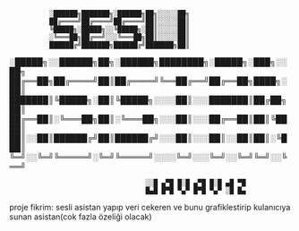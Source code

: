 
              ░██████╗███████╗░██████╗██╗░░░░░██╗
              ██╔════╝██╔════╝██╔════╝██║░░░░░██║
              ╚█████╗░█████╗░░╚█████╗░██║░░░░░██║
              ░╚═══██╗██╔══╝░░░╚═══██╗██║░░░░░██║
              ██████╔╝███████╗██████╔╝███████╗██║


░█████╗░░██████╗██╗░██████╗████████╗░█████╗░███╗░░██╗
██╔══██╗██╔════╝██║██╔════╝╚══██╔══╝██╔══██╗████╗░██║
███████║╚█████╗░██║╚█████╗░░░░██║░░░███████║██╔██╗██║
██╔══██║░╚═══██╗██║░╚═══██╗░░░██║░░░██╔══██║██║╚████║
██║░░██║██████╔╝██║██████╔╝░░░██║░░░██║░░██║██║░╚███║
╚═╝░░╚═╝╚═════╝░╚═╝╚═════╝░░░░╚═╝░░░╚═╝░░╚═╝╚═╝░░╚══╝

                                      ░░█ ▄▀█ █░█ ▄▀█ █░█ ▄█ ▀█
                                      █▄█ █▀█ ▀▄▀ █▀█ ▀▄▀ ░█ █▄





proje fikrim: sesli asistan yapıp veri cekeren ve bunu grafiklestirip kulanıcıya sunan asistan(cok fazla özeliği olacak)

